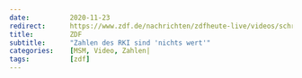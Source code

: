 ```yaml
---
date:          2020-11-23
redirect:      https://www.zdf.de/nachrichten/zdfheute-live/videos/schrappe-corona-kritik-video-100.html
title:         ZDF
subtitle:      "Zahlen des RKI sind 'nichts wert'"
categories:    [MSM, Video, Zahlen|
tags:          [zdf]
---
```

